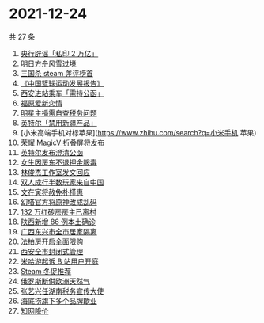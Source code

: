 # 2021-12-24

共 27 条

<!-- BEGIN ZHIHUSEARCH -->
<!-- 最后更新时间 Fri Dec 24 2021 10:37:16 GMT+0800 (China Standard Time) -->
1. [央行辟谣「私印 2 万亿」](https://www.zhihu.com/search?q=央行辟谣)
1. [明日方舟风雪过境](https://www.zhihu.com/search?q=明日方舟)
1. [三国杀 steam 差评榜首](https://www.zhihu.com/search?q=三国杀)
1. [《中国篮球运动发展报告》](https://www.zhihu.com/search?q=中国篮球)
1. [西安进站乘车「需持公函」](https://www.zhihu.com/search?q=西安火车站)
1. [福原爱新恋情](https://www.zhihu.com/search?q=福原爱)
1. [明星主播需自查税务问题](https://www.zhihu.com/search?q=主播自查税务问题)
1. [英特尔「禁用新疆产品」](https://www.zhihu.com/search?q=英特尔)
1. [小米高端手机对标苹果](https://www.zhihu.com/search?q=小米手机 苹果)
1. [荣耀 MagicV 折叠屏将发布](https://www.zhihu.com/search?q=荣耀折叠屏)
1. [英特尔发布澄清公函](https://www.zhihu.com/search?q=英特尔)
1. [女生因房东不退押金服毒](https://www.zhihu.com/search?q=大三女生服毒身亡)
1. [林俊杰工作室发文回应](https://www.zhihu.com/search?q=林俊杰)
1. [双人成行半数玩家来自中国](https://www.zhihu.com/search?q=双人成行)
1. [文在寅将赦免朴槿惠](https://www.zhihu.com/search?q=朴槿惠)
1. [幻塔官方将原神改成乱码](https://www.zhihu.com/search?q=原神)
1. [132 万红砖房房主已离村](https://www.zhihu.com/search?q=132万红砖房)
1. [陕西新增 86 例本土确诊](https://www.zhihu.com/search?q=陕西疫情)
1. [广西东兴市全市居家隔离](https://www.zhihu.com/search?q=东兴市居家隔离)
1. [法拍房开启全面限购](https://www.zhihu.com/search?q=法拍房)
1. [西安全市封闭式管理](https://www.zhihu.com/search?q=西安封闭式管理)
1. [米哈游起诉 B 站用户开庭](https://www.zhihu.com/search?q=米哈游)
1. [Steam 冬促推荐](https://www.zhihu.com/search?q=Steam)
1. [俄罗斯断供欧洲天然气](https://www.zhihu.com/search?q=欧洲天然气)
1. [张艺兴任湖南税务宣传大使](https://www.zhihu.com/search?q=张艺兴)
1. [海底捞旗下多个品牌歇业](https://www.zhihu.com/search?q=海底捞)
1. [知网降价](https://www.zhihu.com/search?q=知网)
<!-- END ZHIHUSEARCH -->

